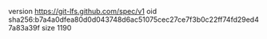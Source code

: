 version https://git-lfs.github.com/spec/v1
oid sha256:b7a4a0dfea80d0d043748d6ac51075cec27ce7f3b0c22ff74fd29ed47a83a39f
size 1190
